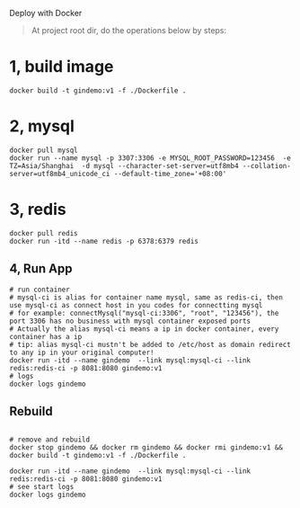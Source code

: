 Deploy with Docker

> At project root dir, do the operations below by steps:

# 1, build image

```shell script
docker build -t gindemo:v1 -f ./Dockerfile . 
```

# 2, mysql
```shell script
docker pull mysql
docker run --name mysql -p 3307:3306 -e MYSQL_ROOT_PASSWORD=123456  -e TZ=Asia/Shanghai  -d mysql --character-set-server=utf8mb4 --collation-server=utf8mb4_unicode_ci --default-time_zone='+08:00'
```

# 3, redis
```shell script
docker pull redis
docker run -itd --name redis -p 6378:6379 redis
```

## 4, Run App

```shell script
# run container
# mysql-ci is alias for container name mysql, same as redis-ci, then use mysql-ci as connect host in you codes for connectting mysql 
# for example: connectMysql("mysql-ci:3306", "root", "123456"), the port 3306 has no business with mysql container exposed ports
# Actually the alias mysql-ci means a ip in docker container, every container has a ip
# tip: alias mysql-ci mustn't be added to /etc/host as domain redirect to any ip in your original computer!
docker run -itd --name gindemo  --link mysql:mysql-ci --link redis:redis-ci -p 8081:8080 gindemo:v1
# logs
docker logs gindemo

```

## Rebuild

```shell script

# remove and rebuild
docker stop gindemo && docker rm gindemo && docker rmi gindemo:v1 && docker build -t gindemo:v1 -f ./Dockerfile .

docker run -itd --name gindemo  --link mysql:mysql-ci --link redis:redis-ci -p 8081:8080 gindemo:v1
# see start logs
docker logs gindemo

```
